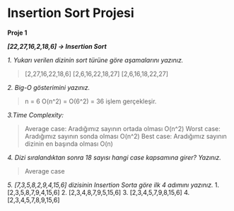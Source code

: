 # Insertion Sort Projesi

**Proje 1**

***[22,27,16,2,18,6] -> Insertion Sort***

*1. Yukarı verilen dizinin sort türüne göre aşamalarını yazınız.*
> [2,27,16,22,18,6]
> [2,6,16,22,18,27]
> [2,6,16,18,22,27]

*2. Big-O gösterimini yazınız.*
> n = 6
> O(n^2) = O(6^2) = 36 işlem gerçekleşir.  

*3.Time Complexity:* 
> Average case: Aradığımız sayının ortada olması O(n^2)
> Worst case: Aradığımız sayının sonda olması O(n^2)
> Best case: Aradığımız sayının dizinin en başında olması O(n)

*4. Dizi sıralandıktan sonra 18 sayısı hangi case kapsamına girer? Yazınız.*
> Average case

*5. [7,3,5,8,2,9,4,15,6] dizisinin Insertion Sorta göre ilk 4 adımını yazınız.*
     1. [2,3,5,8,7,9,4,15,6]
     2. [2,3,4,8,7,9,5,15,6]
     3. [2,3,4,5,7,9,8,15,6]
     4. [2,3,4,5,7,8,9,15,6]